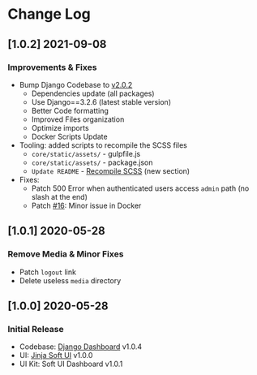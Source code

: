 # Change Log

## [1.0.2] 2021-09-08
### Improvements & Fixes

- Bump Django Codebase to [v2.0.2](https://github.com/app-generator/boilerplate-code-django-dashboard/releases)
  - Dependencies update (all packages)
  - Use Django==3.2.6 (latest stable version)
  - Better Code formatting
  - Improved Files organization
  - Optimize imports
  - Docker Scripts Update
- Tooling: added scripts to recompile the SCSS files
  - `core/static/assets/` - gulpfile.js
  - `core/static/assets/` - package.json
  - `Update README` - [Recompile SCSS](https://github.com/app-generator/django-soft-ui-dashboard#recompile-css) (new section)
- Fixes: 
  - Patch 500 Error when authenticated users access `admin` path (no slash at the end)
  - Patch [#16](https://github.com/app-generator/boilerplate-code-django-dashboard/issues/16): Minor issue in Docker 

## [1.0.1] 2020-05-28
### Remove Media & Minor Fixes

- Patch `logout` link 
- Delete useless `media` directory

## [1.0.0] 2020-05-28
### Initial Release

- Codebase: [Django Dashboard](https://github.com/app-generator/boilerplate-code-django-dashboard) v1.0.4
- UI: [Jinja Soft UI](https://github.com/app-generator/jinja-soft-ui-dashboard) v1.0.0
- UI Kit: Soft UI Dashboard v1.0.1
